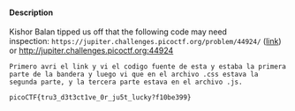 #### Description

Kishor Balan tipped us off that the following code may need inspection: `https://jupiter.challenges.picoctf.org/problem/44924/` ([link](https://jupiter.challenges.picoctf.org/problem/44924/)) or http://jupiter.challenges.picoctf.org:44924

 ```
 Primero avri el link y vi el codigo fuente de esta y estaba la primera parte de la bandera y luego vi que en el archivo .css estava la segunda parte, y la tercera parte estava en el archivo .js.
 
 picoCTF{tru3_d3t3ct1ve_0r_ju5t_lucky?f10be399}
```